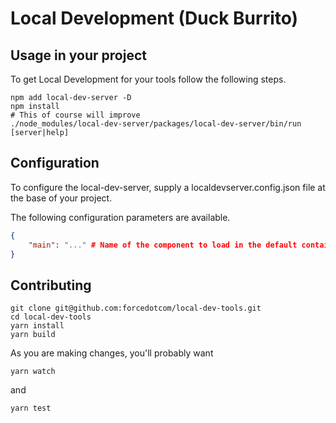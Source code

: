 # Local Development (Duck Burrito)

## Usage in your project
To get Local Development for your tools follow the following steps.

```console
npm add local-dev-server -D
npm install
# This of course will improve
./node_modules/local-dev-server/packages/local-dev-server/bin/run [server|help]
```

## Configuration
To configure the local-dev-server, supply a localdevserver.config.json file at the base of your project.

The following configuration parameters are available.

```json
{
    "main": "..." # Name of the component to load in the default container
}
```

## Contributing

```console
git clone git@github.com:forcedotcom/local-dev-tools.git
cd local-dev-tools
yarn install
yarn build
```

As you are making changes, you'll probably want 

```console
yarn watch
```

and

```console
yarn test
```




